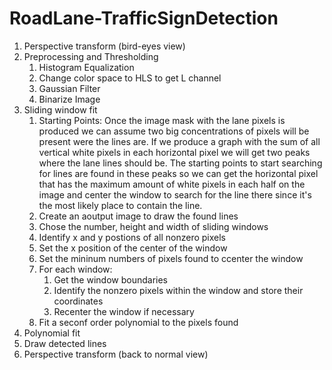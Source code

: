 # RoadLane-TrafficSignDetection

1. Perspective transform (bird-eyes view)
2. Preprocessing and Thresholding
   1. Histogram Equalization
   2. Change color space to HLS to get L channel
   3. Gaussian Filter
   4. Binarize Image
3. Sliding window fit
   1. Starting Points: Once the image mask with the lane pixels is produced we can assume two big concentrations of pixels will be present were the lines are. If we produce a graph with the sum of all vertical white pixels in each horizontal pixel we will get two peaks where the lane lines should be. The starting points to start searching for lines are found in these peaks so we can get the horizontal pixel that has the maximum amount of white pixels in each half on the image and center the window to search for the line there since it's the most likely place to contain the line.
   2. Create an aoutput image to draw the found lines
   3. Chose the number, height and width of sliding windows
   4. Identify x and y postions of all nonzero pixels
   5. Set the x position of the center of the window
   6. Set the mininum numbers of pixels found to ccenter the window
   7. For each window:
      1. Get the window boundaries
      2. Identify the nonzero pixels within the window and store their coordinates
      3. Recenter the window if necessary
   8. Fit a seconf order polynomial to the pixels found
4. Polynomial fit
5. Draw detected lines
6. Perspective transform (back to normal view)
